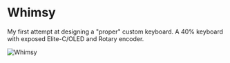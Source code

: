 # Whimsy

My first attempt at designing a "proper" custom keyboard. A 40% keyboard with exposed Elite-C/OLED and Rotary encoder.

![Whimsy](https://raw.githubusercontent.com/Prkns/Whimsy/master/Renders/Whimsy-RevA-2.png)
